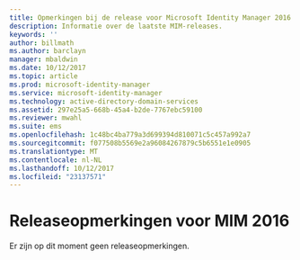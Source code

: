 ```yaml
---
title: Opmerkingen bij de release voor Microsoft Identity Manager 2016 | Microsoft Docs
description: Informatie over de laatste MIM-releases.
keywords: ''
author: billmath
ms.author: barclayn
manager: mbaldwin
ms.date: 10/12/2017
ms.topic: article
ms.prod: microsoft-identity-manager
ms.service: microsoft-identity-manager
ms.technology: active-directory-domain-services
ms.assetid: 297e25a5-668b-45a4-b2de-7767ebc59100
ms.reviewer: mwahl
ms.suite: ems
ms.openlocfilehash: 1c48bc4ba779a3d699394d810071c5c457a992a7
ms.sourcegitcommit: f077508b5569e2a96084267879c5b6551e1e0905
ms.translationtype: MT
ms.contentlocale: nl-NL
ms.lasthandoff: 10/12/2017
ms.locfileid: "23137571"
---
```

# <a name="release-notes-for-mim-2016"></a>Releaseopmerkingen voor MIM 2016
Er zijn op dit moment geen releaseopmerkingen.
